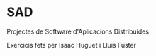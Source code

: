 # SAD
Projectes de Software d'Aplicacions Distribuides

Exercicis fets per Isaac Huguet i Lluís Fuster

